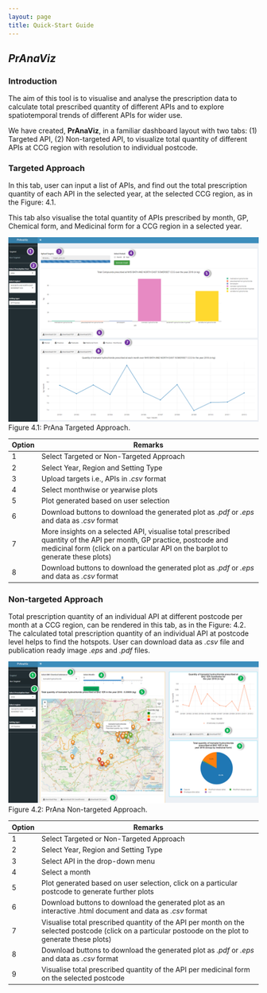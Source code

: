 ```yaml
---
layout: page
title: Quick-Start Guide
---
```


## _PrAnaViz_

### Introduction

The aim of this tool is to visualise and analyse the prescription data to calculate total prescribed quantity of different APIs and to explore spatiotemporal trends of different APIs for wider use.

We have created, __PrAnaViz__, in a familiar dashboard layout with two tabs: (1) Targeted API, (2) Non-targeted API, to visualize total quantity of different APIs at CCG region with resolution to individual postcode.

### Targeted Approach

In this tab, user can input a list of APIs, and find out the total prescription quantity of each API in the selected year, at the selected CCG region, as in the Figure: 4.1.

This tab also visualise the total quantity of APIs prescribed by month, GP, Chemical form, and Medicinal form for a CCG region in a selected year.

<img src="/img/targeted01_labelled.png" alt="targeted approach"/>
Figure 4.1: PrAna Targeted Approach.


| Option	| Remarks |
|---|----------------|
| 1 | Select Targeted or Non-Targeted Approach |
| 2	| Select Year, Region and Setting Type |
| 3	| Upload targets i.e., APIs in _.csv_ format |
| 4	| Select monthwise or yearwise plots |
| 5 |	Plot generated based on user selection |
| 6 |	Download buttons to download the generated plot as _.pdf_ or _.eps_ and data as _.csv_ format |
| 7 |	More insights on a selected API, visualise total prescribed quantity of the API per month, GP practice, postcode and medicinal form (click on a particular API on the barplot to generate these plots) |
| 8 |	Download buttons to download the generated plot as _.pdf_ or _.eps_ and data as _.csv_ format |

### Non-targeted Approach

Total prescription quantity of an individual API at different postcode per month at a CCG region, can be rendered in this tab, as in the Figure: 4.2.
The calculated total prescription quantity of an individual API at postcode level helps to find the hotspots.
User can download data as _.csv_ file and publication ready image _.eps_ and _.pdf_ files.

<img src="/img/non_targeted02_labelled.png" title="non-targeted" alt="non-targeted approach"/>
Figure 4.2: PrAna Non-targeted Approach.

| Option	| Remarks |
|---|----------------|
| 1 | Select Targeted or Non-Targeted Approach |
| 2 | Select Year, Region and Setting Type |
| 3	| Select API in the drop-down menu |
| 4	| Select a month |
| 5	| Plot generated based on user selection, click on a particular postcode to generate further plots |
| 6	| Download buttons to download the generated plot as an interactive .html document and data as _.csv_ format |
| 7	| Visualise total prescribed quantity of the API per month on the selected postcode (click on a particular postoode on the plot to generate these plots) |
| 8	| Download buttons to download the generated plot as _.pdf_ or _.eps_ and data as _.csv_ format |
| 9	| Visualise total prescribed quantity of the API per medicinal form on the selected postcode |
